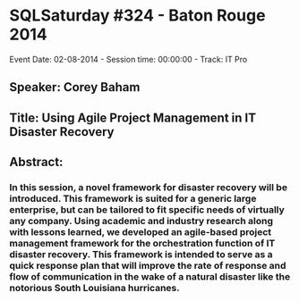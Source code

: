 # SQLSaturday #324 - Baton Rouge 2014
Event Date: 02-08-2014 - Session time: 00:00:00 - Track: IT Pro
## Speaker: Corey Baham
## Title: Using Agile Project Management in IT Disaster Recovery
## Abstract:
### In this session, a novel framework for disaster recovery will be introduced. This framework is suited for a generic large enterprise, but can be tailored to fit specific needs of virtually any company. Using academic and industry research along with lessons learned, we developed an agile-based project management framework for the orchestration function of IT disaster recovery. This framework is intended to serve as a quick response plan that will improve the rate of response and flow of communication in the wake of a natural disaster like the notorious South Louisiana hurricanes.
